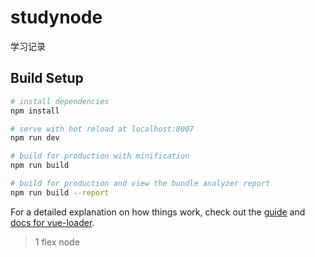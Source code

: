 # studynode
学习记录

## Build Setup

``` bash
# install dependencies
npm install

# serve with hot reload at localhost:8007
npm run dev

# build for production with minification
npm run build

# build for production and view the bundle analyzer report
npm run build --report
```

For a detailed explanation on how things work, check out the [guide](http://vuejs-templates.github.io/webpack/) and [docs for vue-loader](http://vuejs.github.io/vue-loader).

> 1 flex node


